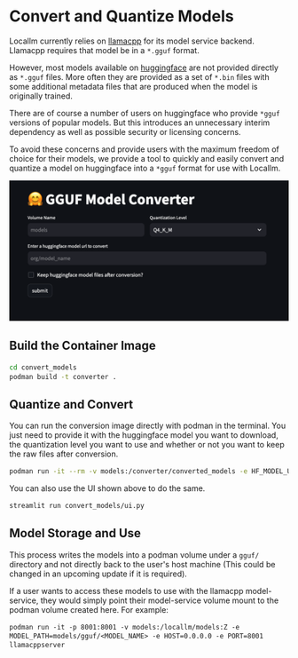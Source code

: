 # Convert and Quantize Models

Locallm currently relies on [llamacpp](https://github.com/ggerganov/llama.cpp) for its model service backend. Llamacpp requires that model be in a `*.gguf` format. 

However, most models available on [huggingface](https://huggingface.co/models) are not provided directly as `*.gguf` files. More often they are provided as a set of `*.bin` files with some additional metadata files that are produced when the model is originally trained.

There are of course a number of users on huggingface who provide `*gguf` versions of popular models. But this introduces an unnecessary interim dependency as well as possible security or licensing concerns.

To avoid these concerns and provide users with the maximum freedom of choice for their models, we provide a tool to quickly and easily convert and quantize a model on huggingface into a `*gguf` format for use with Locallm.   

![](/assets/model_converter.png)

## Build the Container Image

```bash
cd convert_models
podman build -t converter .
```

## Quantize and Convert 

You can run the conversion image directly with podman in the terminal. You just need to provide it with the huggingface model you want to download, the quantization level you want to use and whether or not you want to keep the raw files after conversion. 

```bash
podman run -it --rm -v models:/converter/converted_models -e HF_MODEL_URL=<ORG/MODEL_NAME> -e QUANTIZATION=Q4_K_M -e KEEP_ORIGINAL_MODEL="False"
```

You can also use the UI shown above to do the same.

```bash
streamlit run convert_models/ui.py
```

## Model Storage and Use

This process writes the models into a podman volume under a `gguf/` directory and not directly back to the user's host machine (This could be changed in an upcoming update if it is required).

If a user wants to access these models to use with the llamacpp model-service, they would simply point their model-service volume mount to the podman volume created here. For example:

```
podman run -it -p 8001:8001 -v models:/locallm/models:Z -e MODEL_PATH=models/gguf/<MODEL_NAME> -e HOST=0.0.0.0 -e PORT=8001 llamacppserver
```


